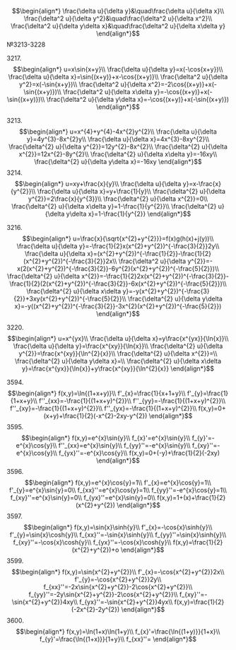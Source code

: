 $$\begin{align*}
\frac{\delta u}{\delta y}&\quad\frac{\delta u}{\delta x}\\
\frac{\delta^2 u}{\delta y^2}&\quad\frac{\delta^2 u}{\delta x^2}\\
\frac{\delta^2 u}{\delta y\delta x}&\quad\frac{\delta^2 u}{\delta x\delta y}
\end{align*}$$
№3213-3228

3217.$$\begin{align*}
u=x\sin{x+y}\\
\frac{\delta u}{\delta y}=x(-\cos{x+y})\\
\frac{\delta u}{\delta x}=\sin{(x+y)}+x-\cos{(x+y)}\\
\frac{\delta^2 u}{\delta y^2}=x(-\sin{x+y})\\
\frac{\delta^2 u}{\delta x^2}=-2\cos{(x+y)}+x(-\sin{(x+y)})\\
\frac{\delta^2 u}{\delta x\delta y}=-\cos{(x+y)}+x(-\sin{(x+y)})\\
\frac{\delta^2 u}{\delta y\delta x}=-\cos{(x+y)}+x(-\sin{(x+y)})
\end{align*}$$

3213.$$\begin{align*}
u=x^{4}+y^{4}-4x^{2}y^{2}\\
\frac{\delta u}{\delta y}=4y^{3}-8x^{2}y\\
\frac{\delta u}{\delta x}=4x^{3}-8xy^{2}\\
\frac{\delta^{2} u}{\delta y^{2}}=12y^{2}-8x^{2}\\
\frac{\delta^{2} u}{\delta x^{2}}=12x^{2}-8y^{2}\\
\frac{\delta^{2} u}{\delta x\delta y}=-16xy\\
\frac{\delta^{2} u}{\delta y\delta x}=-16xy
\end{align*}$$
3214.$$\begin{align*}
u=xy+\frac{x}{y}\\
\frac{\delta u}{\delta y}=x-\frac{x}{y^{2}}\\
\frac{\delta u}{\delta x}=y+\frac{1}{y}\\
\frac{\delta^{2} u}{\delta y^{2}}=2\frac{x}{y^{3}}\\
\frac{\delta^{2} u}{\delta x^{2}}=0\\
\frac{\delta^{2} u}{\delta x\delta y}=1-\frac{1}{y^{2}}\\
\frac{\delta^{2} u}{\delta y\delta x}=1-\frac{1}{y^{2}}
\end{align*}$$

3216.$$\begin{align*}
u=\frac{x}{\sqrt{x^{2}+y^{2}}}=f(x)g(h(x)+j(y))\\
\frac{\delta u}{\delta y}=-\frac{1}{2}x(x^{2}+y^{2})^{-\frac{3}{2}}2y\\
\frac{\delta u}{\delta x}=(x^{2}+y^{2})^{-\frac{1}{2}}-\frac{1}{2}(x^{2}+y^{2})^{-\frac{3}{2}}2x\\
\frac{\delta^2 u}{\delta y^{2}}=-x(2(x^{2}+y^{2})^{-\frac{3}{2}}-6y^{2}(x^{2}+y^{2})^{-\frac{5}{2}})\\
\frac{\delta^{2} u}{\delta x^{2}}=-\frac{1}{2}2x(x^{2}+y^{2})^{-\frac{3}{2}}-\frac{1}{2}(2(x^{2}+y^{2})^{-\frac{3}{2}}-6x(x^{2}+y^{2})^{-\frac{5}{2}})\\
\frac{\delta^{2} u}{\delta x\delta y}=-y(x^{2}+y^{2})^{-\frac{3}{2}}+3xy(x^{2}+y^{2})^{-\frac{5}{2}}\\
\frac{\delta^{2} u}{\delta y\delta x}=-y((x^{2}+y^{2})^{-\frac{3}{2}}-3x^{2}(x^{2}+y^{2})^{-\frac{5}{2}})
\end{align*}$$

3220.$$\begin{align*}
u=x^{yx}\\
\frac{\delta u}{\delta x}=y\frac{x^{yx}}{\ln{x}}\\
\frac{\delta u}{\delta y}=\frac{x^{xy}}{\ln{x}}\\
\frac{\delta^{2} u}{\delta y^{2}}=\frac{x^{xy}}{\ln^{2}{x}}\\
\frac{\delta^{2} u}{\delta x^{2}}=\\
\frac{\delta^{2} u}{\delta y\delta x}=\\
\frac{\delta^{2} u}{\delta x\delta y}=\frac{x^{yx}}{\ln{x}}+y\frac{x^{xy}}{\ln^{2}{x}}
\end{align*}$$

3594.$$\begin{align*}
f(x,y)=\ln{(1+x+y)}\\
f'_{x}=\frac{1}{x+1+y}\\
f'_{y}=\frac{1}{1+x+y}\\
f''_{xx}=-\frac{1}{(1+x+y)^{2}}\\
f''_{yy}=-\frac{1}{(1+x+y)^{2}}\\
f''_{xy}=-\frac{1}{(1+x+y)^{2}}\\
f''_{yx}=-\frac{1}{(1+x+y)^{2}}\\
f(x,y)=0+(x+y)+\frac{1}{2}(-x^{2}-2xy-y^{2})
\end{align*}$$
3595.$$\begin{align*}
f(x,y)=e^{x}\sin{y}\\
f_{x}'=e^{x}\sin{y}\\
f_{y}'=-e^{x}\cos{y}\\
f''_{xx}=e^{x}\sin{y}\\
f_{yy}''=-e^{x}\sin{y}\\
f_{xy}''=-e^{x}\cos{y}\\
f_{yx}''=-e^{x}\cos{y}\\
f(x,y)=0+(-y)+\frac{1}{2}(-2xy)
\end{align*}$$
3596.$$\begin{align*}
f(x,y)=e^{x}\cos{y}=1\\
f'_{x}=e^{x}\cos{y}=1\\
f'_{y}=e^{x}\sin{y}=0\\
f_{xx}''=e^{x}\cos{y}=1\\
f_{yy}''=-e^{x}\cos{y}=1\\
f_{xy}''=e^{x}\sin{y}=0\\
f_{yx}''=e^{x}\sin{y}=0\\
f(x,y)=1+(x)+\frac{1}{2}(x^{2}+y^{2})
\end{align*}$$
3597.$$\begin{align*}
f(x,y)=\sin{x}\sinh{y}\\
f'_{x}=-\cos{x}\sinh{y}\\
f'_{y}=\sin{x}\cosh{y}\\
f_{xx}''=-\sin{x}\sinh{y}\\
f_{yy}''=\sin{x}\sinh{y}\\
f_{xy}''=-\cos{x}\cosh{y}\\
f_{yx}''=-\cos{x}\cosh{y}\\
f(x,y)=\frac{1}{2}(x^{2}+y^{2})+o
\end{align*}$$
3599.$$\begin{align*}
f(x,y)=\sin{x^{2}+y^{2}}\\
f'_{x}=-\cos{x^{2}+y^{2}}2x\\
f'_{y}=-\cos{x^{2}+y^{2}}2y\\
f_{xx}''=-2x\sin{x^{2}+y^{2}}-2\cos{x^{2}+y^{2}}\\
f_{yy}''=-2y\sin{x^{2}+y^{2}}-2\cos{x^{2}+y^{2}}\\
f_{xy}''=-\sin{x^{2}+y^{2}}4xy\\
f_{yx}''=-\sin{x^{2}+y^{2}}4yx\\
f(x,y)=\frac{1}{2}(-2x^{2}-2y^{2})
\end{align*}$$
3600.$$\begin{align*}
f(x,y)=\ln(1+x)\ln(1+y)\\
f_{x}'=\frac{\ln{(1+y)}}{1+x}\\
f_{y}'=\frac{\ln{(1+x)}}{1+y}\\
f_{xx}''=
\end{align*}$$